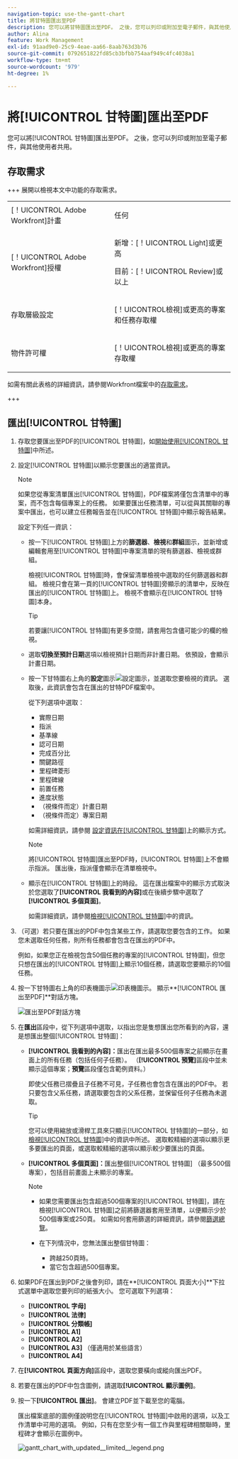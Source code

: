 ```yaml
---
navigation-topic: use-the-gantt-chart
title: 將甘特圖匯出至PDF
description: 您可以將甘特圖匯出至PDF。 之後，您可以列印或附加至電子郵件，與其他使用者共用。
author: Alina
feature: Work Management
exl-id: 91aad9e0-25c9-4eae-aa66-8aab763d3b76
source-git-commit: 0792651822fd85cb3bfbb754aaf949c4fc4038a1
workflow-type: tm+mt
source-wordcount: '979'
ht-degree: 1%

---
```


# 將[!UICONTROL 甘特圖]匯出至PDF

<!--Audited: 5/2025-->

您可以將[!UICONTROL 甘特圖]匯出至PDF。 之後，您可以列印或附加至電子郵件，與其他使用者共用。

## 存取需求

+++ 展開以檢視本文中功能的存取需求。

<table style="table-layout:auto"> 
 <col> 
 <col> 
 <tbody> 
  <tr> 
   <td role="rowheader">[！UICONTROL Adobe Workfront]計畫</td> 
   <td> <p>任何 </p> </td> 
  </tr> 
  <tr> 
   <td role="rowheader">[！UICONTROL Adobe Workfront]授權</td> 
   <td> <p>新增：[！UICONTROL Light]或更高</p>
   <p>目前：[！UICONTROL Review]或以上</p> </td> 
  </tr> 
  <tr> 
   <td role="rowheader">存取層級設定</td> 
   <td> <p>[！UICONTROL檢視]或更高的專案和任務存取權</p> </td> 
  </tr> 
  <tr> 
   <td role="rowheader">物件許可權</td> 
   <td> <p>[！UICONTROL檢視]或更高的專案存取權</p> </td> 
  </tr> 
 </tbody> 
</table>

如需有關此表格的詳細資訊，請參閱Workfront檔案中的[存取需求](/help/quicksilver/administration-and-setup/add-users/access-levels-and-object-permissions/access-level-requirements-in-documentation.md)。

+++

## 匯出[!UICONTROL 甘特圖]

1. 存取您要匯出至PDF的[!UICONTROL 甘特圖]，如[開始使用[!UICONTROL 甘特圖]](../../../manage-work/gantt-chart/use-the-gantt-chart/get-started-with-gantt.md)中所述。
1. 設定[!UICONTROL 甘特圖]以顯示您要匯出的適當資訊。

   >[!NOTE]
   >
   >如果您從專案清單匯出[!UICONTROL 甘特圖]，PDF檔案將僅包含清單中的專案，而不包含每個專案上的任務。 如果要匯出任務清單，可以從與其關聯的專案中匯出，也可以建立任務報告並在[!UICONTROL 甘特圖]中顯示報告結果。

   設定下列任一資訊：

   * 按一下[!UICONTROL 甘特圖]上方的&#x200B;**篩選器**、**檢視**&#x200B;和&#x200B;**群組**&#x200B;圖示，並新增或編輯套用至[!UICONTROL 甘特圖]中專案清單的現有篩選器、檢視或群組。

     檢視[!UICONTROL 甘特圖]時，會保留清單檢視中選取的任何篩選器和群組。 檢視只會在第一頁的[!UICONTROL 甘特圖]旁顯示的清單中，反映在匯出的[!UICONTROL 甘特圖]上。 檢視不會顯示在[!UICONTROL 甘特圖]本身。

     >[!TIP]
     >
     >若要讓[!UICONTROL 甘特圖]有更多空間，請套用包含儘可能少的欄的檢視。

   * 選取&#x200B;**切換至預計日期**&#x200B;選項以檢視預計日期而非計畫日期。 依預設，會顯示計畫日期。

   * 按一下甘特圖右上角的&#x200B;**設定**&#x200B;圖示![設定圖示](assets/settings-icon.png)，並選取您要檢視的資訊。 選取後，此資訊會包含在匯出的甘特PDF檔案中。

     從下列選項中選取：

      * 實際日期
      * 指派
      * 基準線
      * 認可日期
      * 完成百分比
      * 關鍵路徑
      * 里程碑菱形
      * 里程碑線
      * 前置任務
      * 進度狀態
      * （視條件而定）計畫日期
      * （視條件而定）專案日期

     如需詳細資訊，請參閱   [設定資訊在[!UICONTROL 甘特圖]](../../../manage-work/gantt-chart/use-the-gantt-chart/configure-info-on-gantt-chart.md)上的顯示方式。

     >[!NOTE]
     >
     > 將[!UICONTROL 甘特圖]匯出至PDF時，[!UICONTROL 甘特圖]上不會顯示指派。 匯出後，指派僅會顯示在清單檢視中。

   * 顯示在[!UICONTROL 甘特圖]上的時段。 這在匯出檔案中的顯示方式取決於您選取了&#x200B;**[!UICONTROL 我看到的內容]**&#x200B;或在後續步驟中選取了&#x200B;**[!UICONTROL 多個頁面]**。

     如需詳細資訊，請參閱[檢視[!UICONTROL 甘特圖]](../../../manage-work/gantt-chart/use-the-gantt-chart/view-info-in-gantt.md)中的資訊。



1. （可選）若只要在匯出的PDF中包含某些工作，請選取您要包含的工作。 如果您未選取任何任務，則所有任務都會包含在匯出的PDF中。

   例如，如果您正在檢視包含50個任務的專案的[!UICONTROL 甘特圖]，但您只想在匯出的[!UICONTROL 甘特圖]上顯示10個任務，請選取您要顯示的10個任務。

1. 按一下甘特圖右上角的印表機圖示![印表機圖示](assets/printer-icon.png)。
顯示**[!UICONTROL 匯出至PDF]**&#x200B;對話方塊。

   ![匯出至PDF對話方塊](assets/exported-gantt-ui-350x225.png)

1. 在&#x200B;**匯出**&#x200B;區段中，從下列選項中選取，以指出您是隻想匯出您所看到的內容，還是想匯出整個[!UICONTROL 甘特圖]：

   * **[!UICONTROL 我看到的內容]：**&#x200B;匯出在匯出最多500個專案之前顯示在畫面上的所有任務（包括任何子任務）。 （**[!UICONTROL 預覽]**&#x200B;區段中並未顯示這個專案；**預覽**&#x200B;區段僅包含範例資料。）

     即使父任務已摺疊且子任務不可見，子任務也會包含在匯出的PDF中。 若只要包含父系任務，請選取要包含的父系任務，並保留任何子任務為未選取。

     >[!TIP]
     >
     >您可以使用縮放或滑桿工具來只顯示[!UICONTROL 甘特圖]的一部分，如[檢視[!UICONTROL 甘特圖]](../../../manage-work/gantt-chart/use-the-gantt-chart/view-info-in-gantt.md)中的資訊中所述。 選取較精細的選項以顯示更多要匯出的頁面，或選取較精細的選項以顯示較少要匯出的頁面。


   * **[!UICONTROL 多個頁面]：**&#x200B;匯出整個[!UICONTROL 甘特圖] （最多500個專案），包括目前畫面上未顯示的專案。

     >[!NOTE]
     >
     >* 如果您需要匯出包含超過500個專案的[!UICONTROL 甘特圖]，請在檢視[!UICONTROL 甘特圖]之前將篩選器套用至清單，以便顯示少於500個專案或250頁。 如需如何套用篩選的詳細資訊，請參閱[篩選總覽](../../../reports-and-dashboards/reports/reporting-elements/filters-overview.md)。
     >
     >
     >* 在下列情況中，您無法匯出整個甘特圖：
     >   
     >   * 跨越250頁時。
     >   * 當它包含超過500個專案。


1. 如果PDF在匯出到PDF之後會列印，請在&#x200B;**[!UICONTROL 頁面大小]**下拉式選單中選取您要列印的紙張大小。
您可選取下列選項：

   * **[!UICONTROL 字母]**
   * **[!UICONTROL 法律]**
   * **[!UICONTROL 分類帳]**
   * **[!UICONTROL A1]**
   * **[!UICONTROL A2]**
   * **[!UICONTROL A3]** （僅適用於某些語言）
   * **[!UICONTROL A4]**
1. 在&#x200B;**[!UICONTROL 頁面方向]**&#x200B;區段中，選取您要橫向或縱向匯出PDF。
1. 若要在匯出的PDF中包含圖例，請選取&#x200B;**[!UICONTROL 顯示圖例]**。
1. 按一下&#x200B;**[!UICONTROL 匯出]**。 會建立PDF並下載至您的電腦。

   匯出檔案底部的圖例僅說明您在[!UICONTROL 甘特圖]中啟用的選項，以及工作清單中可用的選項。 例如，只有在您至少有一個工作與里程碑相關聯時，里程碑才會顯示在圖例中。

   ![gantt_chart_with_updated__limited__legend.png](assets/gantt-chart-with-updated--limited--legend-350x271.png)
